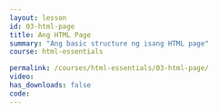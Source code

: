 ```yaml
---
layout: lesson
id: 03-html-page
title: Ang HTML Page
summary: "Ang basic structure ng isang HTML page"
course: html-essentials

permalink: /courses/html-essentials/03-html-page/
video: 
has_downloads: false
code:
---
```

